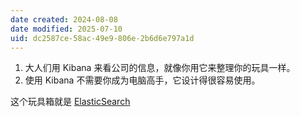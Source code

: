 ```yaml
---
date created: 2024-08-08
date modified: 2025-07-10
uid: dc2587ce-58ac-49e9-806e-2b6d6e797a1d
---
```

1. 大人们用 Kibana 来看公司的信息，就像你用它来整理你的玩具一样。
2. 使用 Kibana 不需要你成为电脑高手，它设计得很容易使用。

这个玩具箱就是 [ElasticSearch](ElasticSearch.md)
